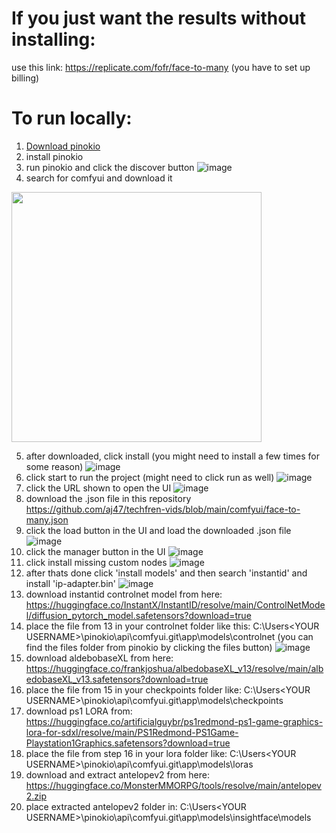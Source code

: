 # If you just want the results without installing:
use this link:
https://replicate.com/fofr/face-to-many (you have to set up billing)

# To run locally:
1. [Download pinokio](https://pinokio.computer/)
2. install pinokio
3. run pinokio and click the discover button 
![image](https://github.com/aj47/techfren-vids/assets/8023513/60057147-820c-438e-bbf4-197528fdf0ee)
4. search for comfyui and download it
<img src="https://github.com/aj47/techfren-vids/assets/8023513/d4d55f24-d035-4efe-b5f2-155e8b7d8dbe" width="400" height="400"/>

5. after downloaded, click install (you might need to install a few times for some reason) ![image](https://github.com/aj47/techfren-vids/assets/8023513/88a42758-f0b7-4b83-b414-4201fd726b2e)
6. click start to run the project (might need to click run as well) ![image](https://github.com/aj47/techfren-vids/assets/8023513/b26814e7-4641-4547-b9e6-41da22392ed7)
7. click the URL shown to open the UI ![image](https://github.com/aj47/techfren-vids/assets/8023513/c4c7428d-ee63-44e6-b1d6-15e6228754b7)
8. download the .json file in this repository https://github.com/aj47/techfren-vids/blob/main/comfyui/face-to-many.json
9. click the load button in the UI and load the downloaded .json file ![image](https://github.com/aj47/techfren-vids/assets/8023513/c3141b0d-7ec2-4eed-9a68-7dda1865c1cd)
10. click the manager button in the UI ![image](https://github.com/aj47/techfren-vids/assets/8023513/c8943b32-2600-4731-b708-67f3f2cae141)
11. click install missing custom nodes ![image](https://github.com/aj47/techfren-vids/assets/8023513/33e77b9e-4c72-430c-8d3b-971ea1fe02ca)
12. after thats done click 'install models' and then search 'instantid' and install 'ip-adapter.bin' ![image](https://github.com/aj47/techfren-vids/assets/8023513/bf92a339-42e8-4ca0-bd38-4d34d5736c4b)
13. download instantid controlnet model from here: https://huggingface.co/InstantX/InstantID/resolve/main/ControlNetModel/diffusion_pytorch_model.safetensors?download=true
14. place the file from 13 in your controlnet folder like this: C:\Users\<YOUR USERNAME>\pinokio\api\comfyui.git\app\models\controlnet (you can find the files folder from pinokio by clicking the files button) ![image](https://github.com/aj47/techfren-vids/assets/8023513/abe1b654-42f5-4a60-9401-bbbd9163af4d)
15. download aldebobaseXL from here: https://huggingface.co/frankjoshua/albedobaseXL_v13/resolve/main/albedobaseXL_v13.safetensors?download=true
16. place the file from 15 in your checkpoints folder like: C:\Users\<YOUR USERNAME>\pinokio\api\comfyui.git\app\models\checkpoints
17. download ps1 LORA from: https://huggingface.co/artificialguybr/ps1redmond-ps1-game-graphics-lora-for-sdxl/resolve/main/PS1Redmond-PS1Game-Playstation1Graphics.safetensors?download=true
18. place the file from step 16 in your lora folder like: C:\Users\<YOUR USERNAME>\pinokio\api\comfyui.git\app\models\loras
19. download and extract antelopev2 from here: https://huggingface.co/MonsterMMORPG/tools/resolve/main/antelopev2.zip
20. place extracted antelopev2 folder in: C:\Users\<YOUR USERNAME>\pinokio\api\comfyui.git\app\models\insightface\models




